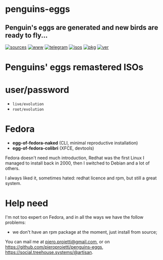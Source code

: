 penguins-eggs
=============

## Penguin&#39;s eggs are generated and new birds are ready to fly...
[![sources](https://img.shields.io/badge/github-sources-cyan)](https://github.com/pieroproietti/penguins-eggs)
[![www](https://img.shields.io/badge/www-blog-cyan)](https://penguins-eggs.net)
[![telegram](https://img.shields.io/badge/telegram-group-cyan)](https://t.me/penguins_eggs)
[![isos](https://img.shields.io/badge/images-ISO-blue)](https://sourceforge.net/projects/penguins-eggs/files/ISOS)
[![pkg](https://img.shields.io/badge/packages-bin-blue)](https://sourceforge.net/projects/penguins-eggs/files/Packages)
[![ver](https://img.shields.io/npm/v/penguins-eggs.svg)](https://npmjs.org/package/penguins-eggs)

# Penguins' eggs remastered ISOs

# user/password
* ```live/evolution```
* ```root/evolution```

# Fedora

* **egg-of-fedora-naked** (CLI, minimal reproductive installation)
* **egg-of-fedora-colibri** (XFCE, devtools)

Fedora doesn't need much introduction, Redhat was the first Linux I managed to install back in 2000, then I switched to Debian and a lot of others.

I always liked it, sometimes hated: redhat licence and rpm, but still a great system.

# Help need
I'm not too expert on Fedora, and in all the ways we have the follow problems:
* we don't have an rpm package at the moment, just install from source;

You can mail me at piero.proietti@gmail.com, or on https://github.com/pieroproietti/penguins-eggs, https://social.treehouse.systems/@artisan.
